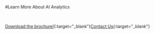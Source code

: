 #Learn More About AI Analytics

<br/><br/>
[Download the brochure!](articles/products/aianalytics.md/calltoaction.md/AIAnalytics.en.pdf){:target="_blank"}[Contact Us]({{#makeLink}}./productinquiries.html?article_path=./company/productinquiries.md&menu_path=/{{/makeLink}}){:target="_blank"}

